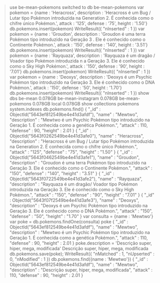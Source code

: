 > use be-mean-pokemons
switched to db be-mean-pokemons
> var pokemon = {name : 'Heracross', description : 'Heracross é um Bug / Lutar tipo Pokémon introduzida na
Generation 2. É conhecida como o chifre único Pokémon.', attack : '125', defense : '75', height : '1.50'}
> db.pokemons.insert(pokemon)
WriteResult({ "nInserted" : 1 })
> var pokemon = {name : 'Groudon', description : 'Groudon é uma terra Pokémon tipo introduzido na Geração 3
. Ele é conhecido como o Continente Pokémon.', attack : '150', defense : '140', height : '3.51'}
> db.pokemons.insert(pokemon)
WriteResult({ "nInserted" : 1 })
> var pokemon = {name : 'Rayquaza', description : 'Rayquaza é um dragão / Voador tipo Pokémon introduzida n
a Geração 3. Ele é conhecido como o Sky High Pokémon.', attack : '150', defense : '90', height : '7.01'}
> db.pokemons.insert(pokemon)
WriteResult({ "nInserted" : 1 })
> var pokemon = {name : 'Deoxys', description : 'Deoxys é um Psychic Pokémon tipo introduzido na Geração 3.
 Ele é conhecido como o DNA Pokémon.', attack : '150', defense : '50', height : '1.70'}
> db.pokemons.insert(pokemon)
WriteResult({ "nInserted" : 1 })
> show dbs
be-mean            0.078GB
be-mean-instagram  0.078GB
be-mean-pokemons   0.078GB
local              0.078GB
> show collections
pokemons
system.indexes
>db.pokemons.find()
{ 
	"_id" : ObjectId("5643ef812549be4e41d3afdf"), 
	"name" : "Mewtwo", 
	"description" : "Mewtwo é um Psychic Pokémon tipo introduzido na Geração 1. É conhecida como a genética Pokémon.", 
	"attack" : 110, 
	"defense" : 90,
	"height" : 2.01 
}
{ 
	"_id" : ObjectId("5643f0262549be4e41d3afe0"),
	 "name" : "Heracross", 
	 "description" : "Heracross é um Bug / Lutar tipo Pokémon introduzida na Generation 2. É conhecida como o chifre único Pokémon.", 
	 "attack" : "125", 
	 "defense" : "75", 
	 "height" : "1.50" 
 }
{ 
	"_id" : ObjectId("5643f0462549be4e41d3afe1"), 
	"name" : "Groudon", 
	"description" : "Groudon é uma terra Pokémon tipo introduzido na Geração 3. Ele é conhecido como o Continente Pokémon.", 
	"attack" : "150", 
	"defense" : "140", 
	"height" : "3.51" 
}
{ 
	"_id" : ObjectId("5643f0722549be4e41d3afe2"),
	 "name" : "Rayquaza", 
	 "description" : "Rayquaza é um dragão/ Voador tipo Pokémon introduzida na Geração 3. Ele é conhecido como o Sky High Pokémon.", 
	 "attack" : "150", 
	 "defense" : "90", 
	 "height" : "7.01" 
}
{ 
	"_id" : ObjectId("5643f07f2549be4e41d3afe3"), 
	"name" : "Deoxys", 
	"description" : "Deoxys é um Psychic Pokémon tipo introduzido na Geração 3. Ele é conhecido como o DNA Pokémon.", 
	"attack" : "150",
	"defense" : "50", 
	"height" : "1.70" 
}
> var consulta = {name : 'Mewtwo'}
> var poke = db.pokemons.findOne(consulta)
> poke
{
	"_id" : ObjectId("5643ef812549be4e41d3afdf"),
	"name" : "Mewtwo",
	"description" : "Mewtwo é um Psychic Pokémon tipo introduzido na Geração 1. É conhecida como a genética Pokémon.",
	"attack" : 110,
	"defense" : 90,
	"height" : 2.01
}
> poke.description = 'Descrição super, hiper, mega, modificada'
Descrição super, hiper, mega, modificada
> db.pokemons.save(poke);
WriteResult({ "nMatched" : 1, "nUpserted" : 0, "nModified" : 1 })
> db.pokemons.find({name : 'Mewtwo'})
{ 
	"_id" : ObjectId("5643ef812549be4e41d3afdf"), 
	"name" : "Mewtwo", 
	"description" : "Descrição super, hiper, mega, modificada", 
	"attack" : 110, 
	"defense" : 90, 
	"height" : 2.01 
}
